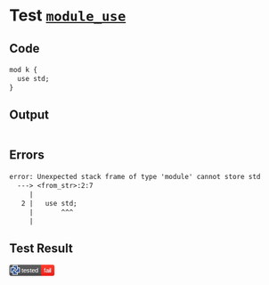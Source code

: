 # Test [`module_use`](/doc/tests/statement_usage.md#L136)

## Code

```µcad
mod k {
  use std;
}

```

## Output

```,plain
```

## Errors

```,plain
error: Unexpected stack frame of type 'module' cannot store std
  ---> <from_str>:2:7
     |
   2 |   use std;
     |       ^^^
     |
```

## Test Result

![FAIL](/doc/tests/.test/module_use.png)
